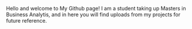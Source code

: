 Hello and welcome to My Github page! I am a student taking up Masters in Business Analytis, and in here you will find uploads from my projects for future reference.